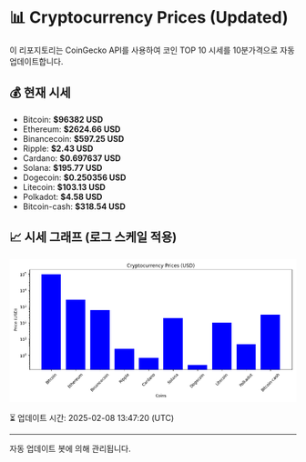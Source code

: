 
# 📊 Cryptocurrency Prices (Updated)

이 리포지토리는 CoinGecko API를 사용하여 코인 TOP 10 시세를 10분가격으로 자동 업데이트합니다.

## 💰 현재 시세
- Bitcoin: **$96382 USD**
- Ethereum: **$2624.66 USD**
- Binancecoin: **$597.25 USD**
- Ripple: **$2.43 USD**
- Cardano: **$0.697637 USD**
- Solana: **$195.77 USD**
- Dogecoin: **$0.250356 USD**
- Litecoin: **$103.13 USD**
- Polkadot: **$4.58 USD**
- Bitcoin-cash: **$318.54 USD**

## 📈 시세 그래프 (로그 스케일 적용)
![Crypto Prices](crypto_prices.png)

⏳ 업데이트 시간: 2025-02-08 13:47:20 (UTC)

---
자동 업데이트 봇에 의해 관리됩니다.
